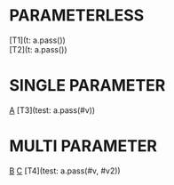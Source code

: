 # PARAMETERLESS
[T1](t: a.pass())  
[T2](t: a.pass())

# SINGLE PARAMETER
[A](#v) [T3](test: a.pass(#v))

# MULTI PARAMETER
[B](#v) [C](#v2) [T4](test: a.pass(#v, #v2))
